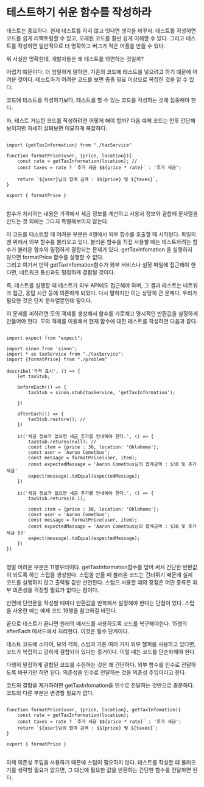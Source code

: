 # 테스트하기 쉬운 함수를 작성하라

테스트는 중요하다. 현재 테스트를 하지 않고 잇다면 생각을 바꾸자. 
테스트를 작성하면 코드를 쉽게 리팩토링할 수 있고, 오래된 코드를 훨씬 쉽게 이해할 수 있다. 
그리고 테스트를 작성하면 일반적으로 더 명확하고 버그가 적은 어플을 만들 수 있다. 

위 사실은 명확한데, 개발자들은 왜 테스트를 외면하는 것일까? 

어렵기 떄문이다. 
더 엄밀하게 말하면, 기존의 코드에 테스트를 넣으려고 하기 떄문에 어려운 것이다. 
테스트하기 어려운 코드를 보면 종종 필요 이상으로 복잡한 것을 알 수 있다. 

코드에 테스트를 작성하기보다, 
테스트를 할 수 있는 코드를 작성하는 것에 집중해야 한다. 

자, 테스트 가능한 코드를 작성하려면 어떻게 해야 할까? 
다음 예제 코드는 언뜻 간단해 보이지만 자세히 살펴보면 미묘하게 복잡하다. 

<pre>
<code>
import {getTaxInformation} from "./taxService"

function formatPrice(user, {price, location}){
    const rate = getTaxInformation(location); // <label id ="test.external"/>
    const taxes = rate ? `추가 세금 $${price * rate}` : '추가 세금';

    return `${user}님의 합계 금액 : $${price} 및 ${taxes}`;
}

export { formatPrice }
</code>
</pre>

함수가 처리하는 내용은 가격에서 세금 정보를 계산하고 사용자 정보와 결합헤 문자열을 만드는 것 외에는 그다지 특별해보이지 않는다. 

이 코드를 테스트할 때 어려운 부분은 4행에서 외부 함수를 호출할 때 시작된다. 파일의 맨 위에서 외부 함수를 불러오고 있다.
불러온 함수를 직접 사용할 때는 테스트하려는 함수가 불러온 함수와 밀접하게 결합되는 문제가 있다. 
getTaxInfomation 을 실행하지 않으면 formatPrice 함수를 실행할 수 없다.  
그리고 여기서 만약 getTaxInfomation함수가 외부 서비스나 설정 파일에 접근해야 한다면, 
네트워크 통신과도 밀접하게 결합될 것이다. 

즉, 테스트를 실행할 때 테스트가 외부 API에도 접근해야 하며, 그 결과 테스트는 네트워크 접근, 응답 시간 등에 의존하게 되었다. 
다시 말하지만 이는 상당히 큰 문제다. 우리가 필요한 것은 단지 문자열뿐인데 말이다. 

이 문제를 피하려면 모의 객체를 생성해서 함수를 가로채고 명시적인 반환값을 설정하게 만들어야 한다. 모의 객체를 이용해서 현재 함수에 대한 테스트를 작성하면 다음과 같다. 

<pre>
<code>
import expect from "expect";

import sinon from 'sinon';
import * as taxService from "./taxService";
import {formatPrice} from "./problem"

describe('가격 표시', () => {
    let taxStub;

    beforeEach(() => {
        taxStub = sinon.stub(taxService, 'getTaxInformation');
    <label id="test.stub">
    })

    afterEach(() => {
        taxStub.restore(); // <label id="test.restore">
    })

    it('세금 정보가 없으면 세금 추가를 안내해야 한다.', () => {
        taxStub.returns(null); // <label id="test.stub2"/>
        const item = {price : 30, location: 'Oklahoma'};
        const user = 'Aaron Cometbus';
        const message = formatPrice(user, item);
        const expectedMassage = 'Aaron Cometbus님의 합계금액 : $30 및 추가 세금'
        expect(message).toEqual(expectedMessage);
    })

    it('세금 정보가 없으면 세금 추가를 안내해야 한다.', () => {
        taxStub.returns(0.1); 

        const item = {price : 30, location: 'Oklahoma'};
        const user = 'Aaron Cometbus';
        const message = formatPrice(user, item);
        const expectedMassage = 'Aaron Cometbus님의 합계금액 : $30 및 추가 세금 $3'
        expect(message).toEqual(expectedMessage);
    })
})
</code>
</pre>

정말 어려운 부분은 11행부터이다. getTaxInformation함수를 덮어 써서 간단한 반환값이 되도록 하는 스텁을 생성한다. 
스텁을 만들 때 불러온 코드는 건너뛰기 때문에 실제 코드를 실행하지 않고 출력될 값만 선언한다.
스텁으 사용할 떄의 장점은 어떤 종류든 외부 의존성을 걱정할 필요가 없다는 점이다. 

반면에 단언문을 작성할 때마다 반환값을 반복해서 설정해야 한다는 단점이 있다. 
스텁을 사용한 예는 예제 코드 19행을 참고하길 바란다. 

끝으로 테스트가 끝나면 
원래의 메서드를 사용하도록 코드를 복구해야한다. 
15행의 afterEach 메서드에서 처리한다. 이것은 필수 단계이다. 

테스트 코드에 스파이, 모의 객체, 스텁과 가튼 여러 가지 외부 헬퍼를 사용하고 있다면, 코드가 복잡하고 강하게 결합되어 있다는 증거이다. 
이럴 때는 코드를 단순화해야 한다. 

다행히 밀접하게 결합된 코드를 수정하는 것은 꽤 간단하다. 외부 함수를 인수로 전달하도록 바꾸기만 하면 된다. 의존성을 인수로 전달하는 것을 의존성 주입이라고 한다. 

코드의 결합을 제거하려면 getTaxInfomation을 인수로 전달하는 것만으로 충분하다. 코드의 다른 부분은 변경할 필요가 없다. 
<pre>
<code>
function formatPrice(user, {price, location}, getTaxInfomation){
    const rate = getTaxInformation(location);
    const taxes = rate ? `추가 세금 $${price * rate}` : '추가 세금';
    return `${user}님의 합계 금액 : $${price} 및 ${taxes}`;
}

export { formatPrice }
</code>
</pre>

이제 의존성 주입을 사용하기 때문에 스텁이 필요하지 않다. 
테스트를 작성할 떄 불러오기를 생략할 필요거 앖으면, 그 대신에 필요한 값을 반환하는 간단한 함수를 전달하면 된다. 


